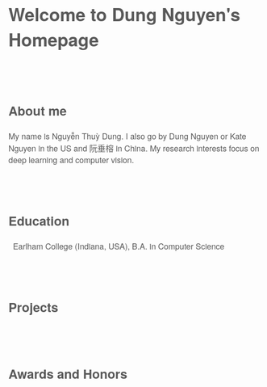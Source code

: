 <content style="color:#595959; font-family:Helvetica Neue;">
  <h1 style="font-size:35px">Welcome to Dung Nguyen's Homepage</h1>
  <br/>
  <br/>
  <h2 style="font-size:25px">About me</h2>
    <p style="font-size:16px;">
    My name is Nguyễn Thuỳ Dung. I also go by Dung Nguyen or Kate Nguyen in the US and 阮垂榕 in China. My research interests focus on deep learning and computer vision.
    </p>
  <br/>
  <br/>

  <h2 style="font-size:25px">Education</h2>
    <p style="font-size:16px;">
      <i class="fas fa-graduation-cap fa-lg" style="color: rgb(70,70,70)"></i>&nbsp; Earlham College (Indiana, USA), B.A. in Computer Science
    </p>                                                                     
  <br/>
  <br/>

  <h2 style="font-size:25px">Projects</h2>
    <p style="font-size:16px;">
    </p>
  <br/>
  <br/>

  <h2 style="font-size:25px">Awards and Honors</h2>
    <p style="font-size:16px;">
    </p>
  <br/>
  <br/>
</content>
